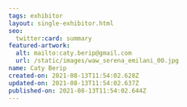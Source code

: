```yaml
---
tags: exhibitor
layout: single-exhibitor.html
seo:
  twitter:card: summary
featured-artwork:
  alt: mailto:caty.berip@gmail.com
  url: /static/images/waw_serena_emilani_00.jpg
name: Caty Berip
created-on: 2021-08-13T11:54:02.628Z
updated-on: 2021-08-13T11:54:02.637Z
published-on: 2021-08-13T11:54:02.644Z
---
```

